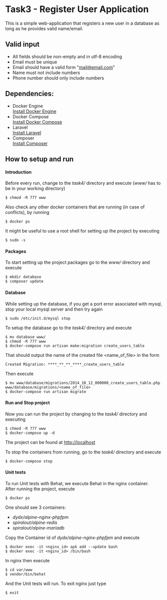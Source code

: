 # Task3 - Register User Application

This is a simple web-application that registers a new user in a database
as long as he provides valid name/email.

## Valid input
  - All fields should be non-empty and in utf-8 encoding
  - Email must be unique
  - Email should have a valid form "mail@email.com"
  - Name must not include numbers
  - Phone number should only include numbers

## Dependencies:
  - Docker Engine  
    [Install Docker Engine](https://docs.docker.com/engine/installation/)
  - Docker Compose  
    [Install Docker Compose](https://docs.docker.com/compose/install/)
  - Laravel  
    [Install Laravel](https://laravel.com/docs/5.2/installation)
  - Composer  
    [Install Composer](https://getcomposer.org/doc/00-intro.md)

## How to setup and run
#### Introduction
Before every run, change to the *task4/* directory and execute (*www/* has to be in your working directory)
```
$ chmod -R 777 www
```
Also check any other docker containers that are running (in case of conflicts), by running
```
$ docker ps
```
It might be useful to use a root shell for setting up the project by executing
```
$ sudo -s
```
#### Packages
To start setting up the project packages go to the *www/* directory and execute
```
$ mkdir database
$ composer update
```
#### Database
While setting up the database, if you get a port error associated with mysql, stop your local mysql server and then try again
```
$ sudo /etc/init.d/mysql stop
```
To setup the database go to the *task4/* directory and execute
```
$ mv database www/
$ chmod -R 777 www
$ docker-compose run artisan make:migration create_users_table
```
That should output the name of the created file <name_of_file> in the form
```
Created Migration: ****_**_**_****_create_users_table
```
Then execute
```
$ mv www/database/migrations/2014_10_12_000000_create_users_table.php www/database/migrations/<name_of_file>
$ docker-compose run artisan migrate
```
#### Run and Stop project
Now you can run the project by changing to the *task4/* directory and executing
```
$ chmod -R 777 www
$ docker-compose up -d
```
The project can be found at [http://localhost](http://localhost)

To stop the containers from running, go to the *task4/* directory and execute
```
$ docker-compose stop
```
#### Unit tests
To run Unit tests with Behat, we execute Behat in the nginx container.  
After running the project, execute
```
$ docker ps
```
One should see 3 containers:
  - *dydx/alpine-nginx-phpfpm*
  - *spiralout/alpine-redis*
  - *spiralout/alpine-mariadb*   

Copy the Container id of *dydx/alpine-nginx-phpfpm* and execute
```
$ docker exec -it <nginx_id> apk add --update bash
$ docker exec -it <nginx_id> /bin/bash
```
In nginx then execute
```
$ cd var/www
$ vendor/bin/behat
```
And the Unit tests will run.
To exit nginx just type
```
$ exit
```
